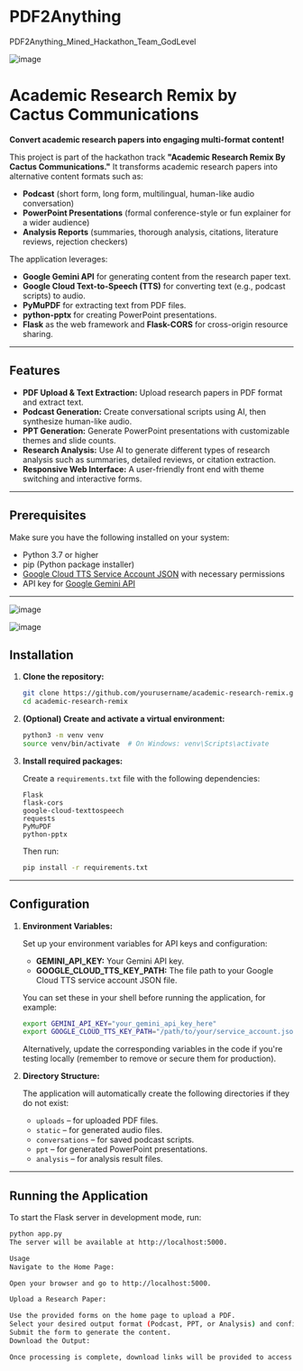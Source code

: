 # PDF2Anything
PDF2Anything_Mined_Hackathon_Team_GodLevel

![image](https://github.com/user-attachments/assets/6563200c-e258-450c-b73a-ba8aa45f06a1)


# Academic Research Remix by Cactus Communications

**Convert academic research papers into engaging multi-format content!**

This project is part of the hackathon track **"Academic Research Remix By Cactus Communications."** It transforms academic research papers into alternative content formats such as:
- **Podcast** (short form, long form, multilingual, human-like audio conversation)
- **PowerPoint Presentations** (formal conference-style or fun explainer for a wider audience)
- **Analysis Reports** (summaries, thorough analysis, citations, literature reviews, rejection checkers)

The application leverages:
- **Google Gemini API** for generating content from the research paper text.
- **Google Cloud Text-to-Speech (TTS)** for converting text (e.g., podcast scripts) to audio.
- **PyMuPDF** for extracting text from PDF files.
- **python-pptx** for creating PowerPoint presentations.
- **Flask** as the web framework and **Flask-CORS** for cross-origin resource sharing.

---

## Features

- **PDF Upload & Text Extraction:** Upload research papers in PDF format and extract text.
- **Podcast Generation:** Create conversational scripts using AI, then synthesize human-like audio.
- **PPT Generation:** Generate PowerPoint presentations with customizable themes and slide counts.
- **Research Analysis:** Use AI to generate different types of research analysis such as summaries, detailed reviews, or citation extraction.
- **Responsive Web Interface:** A user-friendly front end with theme switching and interactive forms.

---

## Prerequisites

Make sure you have the following installed on your system:

- Python 3.7 or higher
- pip (Python package installer)
- [Google Cloud TTS Service Account JSON](https://cloud.google.com/text-to-speech/docs/reference/libraries) with necessary permissions
- API key for [Google Gemini API](https://developers.generativelanguage.google)

---

![image](https://github.com/user-attachments/assets/6f66268d-c6d3-427b-ac1a-39d87be72bef)


![image](https://github.com/user-attachments/assets/55312b6a-b0ff-495d-9ef5-97d052efd5d5)


## Installation

1. **Clone the repository:**

    ```bash
    git clone https://github.com/yourusername/academic-research-remix.git
    cd academic-research-remix
    ```

2. **(Optional) Create and activate a virtual environment:**

    ```bash
    python3 -m venv venv
    source venv/bin/activate  # On Windows: venv\Scripts\activate
    ```

3. **Install required packages:**

    Create a `requirements.txt` file with the following dependencies:

    ```plaintext
    Flask
    flask-cors
    google-cloud-texttospeech
    requests
    PyMuPDF
    python-pptx
    ```

    Then run:

    ```bash
    pip install -r requirements.txt
    ```

---

## Configuration

1. **Environment Variables:**

   Set up your environment variables for API keys and configuration:

    - **GEMINI_API_KEY:** Your Gemini API key.
    - **GOOGLE_CLOUD_TTS_KEY_PATH:** The file path to your Google Cloud TTS service account JSON file.

   You can set these in your shell before running the application, for example:

    ```bash
    export GEMINI_API_KEY="your_gemini_api_key_here"
    export GOOGLE_CLOUD_TTS_KEY_PATH="/path/to/your/service_account.json"
    ```

   Alternatively, update the corresponding variables in the code if you're testing locally (remember to remove or secure them for production).

2. **Directory Structure:**

   The application will automatically create the following directories if they do not exist:
   - `uploads` – for uploaded PDF files.
   - `static` – for generated audio files.
   - `conversations` – for saved podcast scripts.
   - `ppt` – for generated PowerPoint presentations.
   - `analysis` – for analysis result files.

---

## Running the Application

To start the Flask server in development mode, run:

```bash
python app.py
The server will be available at http://localhost:5000.

Usage
Navigate to the Home Page:

Open your browser and go to http://localhost:5000.

Upload a Research Paper:

Use the provided forms on the home page to upload a PDF.
Select your desired output format (Podcast, PPT, or Analysis) and configure options like audience, tone, or slide count.
Submit the form to generate the content.
Download the Output:

Once processing is complete, download links will be provided to access the generated podcast audio, conversation script, PowerPoint file, or analysis text.

